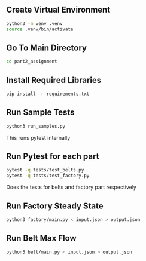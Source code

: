 ## Create Virtual Environment
```bash
python3 -m venv .venv
source .venv/bin/activate
```

## Go To Main Directory
```bash
cd part2_assignment
```

## Install Required Libraries
```bash
pip install -r requirements.txt
```

## Run Sample Tests
```bash
python3 run_samples.py
```
This runs pytest internally

## Run Pytest for each part
```bash
pytest -q tests/test_belts.py
pytest -q tests/test_factory.py
```
Does the tests for belts and factory part respectively

## Run Factory Steady State
```bash
python3 factory/main.py < input.json > output.json
```

## Run Belt Max Flow
```bash
python3 belt/main.py < input.json > output.json
```

